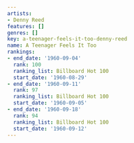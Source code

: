 ```yaml
---
artists:
- Denny Reed
features: []
genres: []
key: a-teenager-feels-it-too-denny-reed
name: A Teenager Feels It Too
rankings:
- end_date: '1960-09-04'
  rank: 100
  ranking_list: Billboard Hot 100
  start_date: '1960-08-29'
- end_date: '1960-09-11'
  rank: 97
  ranking_list: Billboard Hot 100
  start_date: '1960-09-05'
- end_date: '1960-09-18'
  rank: 94
  ranking_list: Billboard Hot 100
  start_date: '1960-09-12'
---
```



